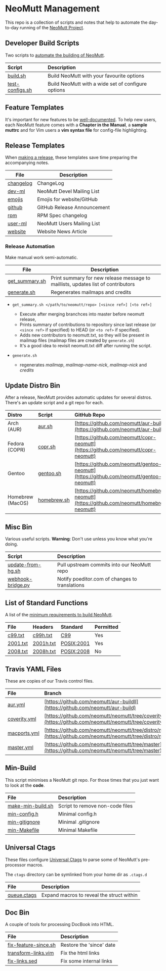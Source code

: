 # NeoMutt Management

This repo is a collection of scripts and notes that help to automate the
day-to-day running of the [NeoMutt Project](https://neomutt.org).

## Developer Build Scripts

Two scripts to [automate the building of NeoMutt](build/README.md).

| Script                                   | Description                                        |
| :--------------------------------------- | :------------------------------------------------- |
| [build.sh](build/build.sh)               | Build NeoMutt with your favourite options          |
| [test-configs.sh](build/test-configs.sh) | Build NeoMutt with a wide set of configure options |

## Feature Templates

It's important for new features to be
[well-documented](https://github.com/neomutt/management/tree/master/feature-templates).
To help new users, each NeoMutt feature comes with a **Chapter in the Manual**,
a **sample muttrc** and for Vim users a **vim syntax file** for config-file
highlighting.

## Release Templates

When [making a release](https://neomutt.org/run/release), these templates
save time preparing the accompanying notes.

| File                                         | Description                      |
|----------------------------------------------|----------------------------------|
| [changelog](release-templates/changelog.md)  | ChangeLog                        |
| [dev-ml](release-templates/dev-ml.txt)       | NeoMutt Devel Mailing List       |
| [emojis](release-templates/emojis.md)        | Emojis for website/GitHub        |
| [github](release-templates/github.md)        | GitHub Release Announcement      |
| [rpm](release-templates/rpm.txt)             | RPM Spec changelog               |
| [user-ml](release-templates/user-ml.txt)     | NeoMutt Users Mailing List       |
| [website](release-templates/website.md)      | Website News Article             |

### Release Automation

Make manual work semi-automatic.

| File                                 | Description                                                                      |
|--------------------------------------|----------------------------------------------------------------------------------|
| [get_summary.sh](git/get_summary.sh) | Print summary for new release message to maillists, updates list of contributors |
| [generate.sh](git/generate.sh)       | Regenerates mailmaps and credits                                                 |

* `get_summary.sh </path/to/neomutt/repo> [<since ref>] [<to ref>]`
  * Execute after merging branchces into master before neomutt release,
  * Prints summary of contributions to repository since last release
  (or `<since ref>` if specified) to HEAD (or `<to ref>` if specified).
  * Adds new contributors to neomutt.txt, so they will be present in
  mailmap files (mailmap files are created by `generate.sh`)
  * It's a good idea to revisit neomutt.txt diff after running the script.
  
* `generate.sh`
  * regenerates *mailmap*, *mailmap-name-nick*, *mailmap-nick* and *credits*

## Update Distro Bin

After a release, NeoMutt provides automatic updates for several distros.
There's an update script and a git repo for each.

| Distro           | Script                                       | GitHub Repo                                                                                |
| :--------------- | :------------------------------------------- | :----------------------------------------------------------------------------------------- |
| Arch (AUR)       | [aur.sh](update-distro-bin/aur.sh)           | [https://github.com/neomutt/aur-build](https://github.com/neomutt/aur-build)               |
| Fedora (COPR)    | [copr.sh](update-distro-bin/copr.sh)         | [https://github.com/neomutt/copr-neomutt](https://github.com/neomutt/copr-neomutt)         |
| Gentoo           | [gentoo.sh](update-distro-bin/gentoo.sh)     | [https://github.com/neomutt/gentoo-neomutt](https://github.com/neomutt/gentoo-neomutt)     |
| Homebrew (MacOS) | [homebrew.sh](update-distro-bin/homebrew.sh) | [https://github.com/neomutt/homebrew-neomutt](https://github.com/neomutt/homebrew-neomutt) |

## Misc Bin

Various useful scripts.
**Warning**: Don't use unless you know what you're doing.

| Script                                          | Description                                    |
| :---------------------------------------------- | :--------------------------------------------- |
| [update-from-hg.sh](misc-bin/update-from-hg.sh) | Pull upstream commits into our NeoMutt repo    |
| [webhook-bridge.py](misc-bin/webhook-bridge.py) | Notify poeditor.com of changes to translations |

## List of Standard Functions

A list of the [minimum requirements to build NeoMutt](standard-functions/README.md).

| File                                     | Headers                                    | Standard                                                          | Permitted   |
| :--------------------------------------- | :----------------------------------------- | :---------------------------------------------------------------- | :---------- |
| [c99.txt](standard-functions/c99.txt)    | [c99h.txt](standard-functions/c99h.txt)    | [C99](http://www.open-std.org/jtc1/sc22/WG14/www/docs/n1256.pdf)  | Yes         |
| [2001.txt](standard-functions/2001.txt)  | [2001h.txt](standard-functions/2001h.txt)  | [POSIX:2001](http://pubs.opengroup.org/onlinepubs/009695399/)     | Yes         |
| [2008.txt](standard-functions/2008.txt)  | [2008h.txt](standard-functions/2008h.txt)  | [POSIX:2008](http://pubs.opengroup.org/onlinepubs/9699919799/)    | No          |

## Travis YAML Files

These are copies of our Travis control files.

| File                                    | Branch                                                                                                             |
| :-------------------------------------- | :----------------------------------------------------------------------------------------------------------------- |
| [aur.yml](travis/aur.yml)               | [https://github.com/neomutt/aur-buildll](https://github.com/neomutt/aur-build)                                     |
| [coverity.yml](travis/coverity.yml)     | [https://github.com/neomutt/neomutt/tree/coverity](https://github.com/neomutt/neomutt/tree/coverity)               |
| [macports.yml](travis/macports.yml)     | [https://github.com/neomutt/neomutt/tree/distro/macports](https://github.com/neomutt/neomutt/tree/distro/macports) |
| [master.yml](travis/master.yml)         | [https://github.com/neomutt/neomutt/tree/master](https://github.com/neomutt/neomutt/tree/master)                   |

## Min-Build

This script minimises a NeoMutt git repo.
For those times that you just want to look at the **code**.

| File                                             | Description                     |
| :----------------------------------------------- | :------------------------------ |
| [make-min-build.sh](min-build/make-min-build.sh) | Script to remove non-code files |
| [min-config.h](min-build/min-config.h)           | Minimal config.h                |
| [min-gitignore](min-build/min-gitignore)         | Minimal .gitignore              |
| [min-Makefile](min-build/min-Makefile)           | Minimal Makefile                |

## Universal Ctags

These files configure [Universal Ctags](https://ctags.io/) to parse some of
NeoMutt's pre-processor macros.

The `ctags` directory can be symlinked from your home dir as `.ctags.d`

| File                             | Description                                 |
| :------------------------------- | :------------------------------------------ |
| [queue.ctags](ctags/queue.ctags) | Expand macros to reveal the struct within   |

## Doc Bin

A couple of tools for processing DocBook into HTML.

| File                                                  | Description              |
| :---------------------------------------------------- | :----------------------- |
| [fix-feature-since.sh](docs-bin/fix-feature-since.sh) | Restore the 'since' date |
| [transform-links.vim](docs-bin/transform-links.vim)   | Fix the html links       |
| [fix-links.sed](docs-bin/fix-links.sed)               | Fix some internal links  |

